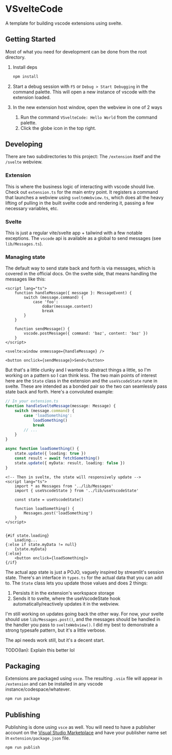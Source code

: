 # VSvelteCode

A template for building vscode extensions using svelte.

## Getting Started

Most of what you need for development can be done from the root directory.

1. Install deps

   ```bash
   npm install
   ```

2. Start a debug session with `F5` or `Debug > Start Debugging` in the command palette. This will open a new instance of vscode with the extension loaded.

3. In the new extension host window, open the webview in one of 2 ways
   1. Run the command `VSvelteCode: Hello World` from the command palette.
   2. Click the globe icon in the top right.

## Developing

There are two subdirectories to this project: The `/extension` itself and the `/svelte` webview.

### Extension

This is where the business logic of interacting with vscode should live. Check out `extension.ts` for the main entry point. It registers a command that launches a webview using `svelteWebview.ts`, which does all the heavy lifting of pulling in the built svelte code and rendering it, passing a few necessary variables, etc.

### Svelte

This is just a regular vite/svelte app + tailwind with a few notable exceptions. The `vscode` api is available as a global to send messages (see `lib/Messages.ts`).

### Managing state

The default way to send state back and forth is via messages, which is covered in the official docs. On the svelte side, that means handling the messages like this:

```svelte
<script lang="ts">
	function handleMessage({ message }: MessageEvent) {
		switch (message.command) {
			case 'foo':
			 	doBar(message.content)
				break
		}
	}

	function sendMessage() {
		vscode.postMessage({ command: 'baz', content: 'boz' })
	}
</script>

<svelte:window onmessage={handleMessage} />

<button onclick={sendMessage}>Send</button>
```

But that's a little clunky and I wanted to abstract things a little, so I'm working on a pattern so I can think less. The two main points of interest here are the `State` class in the extension and the `useVscodeState` rune in svelte. These are intended as a bonded pair so the two can seamlessly pass state back and forth. Here's a convoluted example:

```typescript
// In your extension.ts
function handleSvelteMessage(message: Message) {
	switch (message.command) {
		case 'loadSomething':
			loadSomething()
			break
		// ...
	}
}

async function loadSomething() {
	state.update({ loading: true })
	const result = await fetchSomething()
	state.update({ myData: result, loading: false })
}
```

```svelte
<!-- Then in svelte, the state will responsively update -->
<script lang="ts">
	import * as Messages from '../lib/Messages'
	import { useVscodeState } from '../lib/useVscodeState'

	const state = useVscodeState()

	function loadSomething() {
		Messages.post('loadSomething')
	}
</script>


{#if state.loading}
	Loading...
{:else if state.myData != null}
	{state.myData}
{:else}
	<button onclick={loadSomething}>
{/if}
```


The actual app state is just a POJO, vaguely inspired by streamlit's session state. There's an interface in `types.ts` for the actual data that you can add to. The `State` class lets you update those values and does 2 things:

1. Persists it in the extension's workspace storage
2. Sends it to svelte, where the useVscodeState hook automatically/reactively updates it in the webview.

I'm still working on updates going back the other way. For now, your svelte should use `lib/Messages.post()`, and the messages should be handled in the handler you pass to `svelteWebview()`. I did my best to demonstrate a strong typesafe pattern, but it's a little verbose.

The api needs work still, but it's a decent start.

TODO(Ian): Explain this better lol

## Packaging

Extensions are packaged using `vsce`. The resulting `.vsix` file will appear in `/extension` and can be installed in any vscode instance/codespace/whatever.

```bash
npm run package
```

## Publishing

Publishing is done using `vsce` as well. You will need to have a publisher account on the [Visual Studio Marketplace](https://marketplace.visualstudio.com/manage) and have your publisher name set in `extension/package.json` file.

```bash
npm run publish
```
